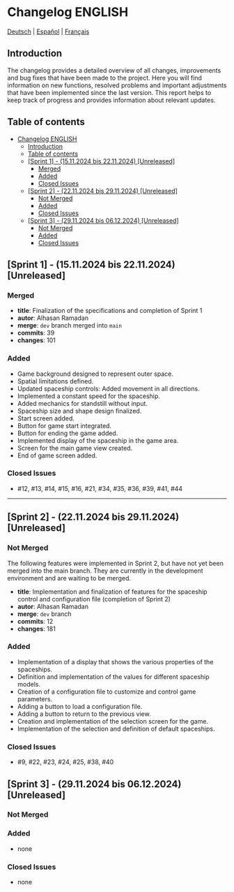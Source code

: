 # Changelog ENGLISH

<a href="../CHANGELOG.md">Deutsch</a> |
<a href="CHANGELOG_ES.md">Español</a> |
<a href="CHANGELOG_FR.md">Français</a>

## Introduction

The changelog provides a detailed overview of all changes, improvements and bug fixes that have been made to the project. Here you will find information on new functions, resolved problems and important adjustments that have been implemented since the last version. This report helps to keep track of progress and provides information about relevant updates.

## Table of contents
- [Changelog ENGLISH](#changelog-english)
  - [Introduction](#introduction)
  - [Table of contents](#table-of-contents)
  - [\[Sprint 1\] - (15.11.2024 bis 22.11.2024) \[Unreleased\]](#sprint-1---15112024-bis-22112024-unreleased)
    - [Merged](#merged)
    - [Added](#added)
    - [Closed Issues](#closed-issues)
  - [\[Sprint 2\] - (22.11.2024 bis 29.11.2024) \[Unreleased\]](#sprint-2---22112024-bis-29112024-unreleased)
    - [Not Merged](#not-merged)
    - [Added](#added-1)
    - [Closed Issues](#closed-issues-1)
  - [\[Sprint 3\] - (29.11.2024 bis 06.12.2024) \[Unreleased\]](#sprint-3---29112024-bis-06122024-unreleased)
    - [Not Merged](#not-merged-1)
    - [Added](#added-2)
    - [Closed Issues](#closed-issues-2)

## [Sprint 1] - (15.11.2024 bis 22.11.2024) [Unreleased]
### Merged
- **title**: Finalization of the specifications and completion of Sprint 1
- **autor**: Alhasan Ramadan
- **merge**: `dev` branch merged into `main`
- **commits**: 39
- **changes**: 101
  
### Added
- Game background designed to represent outer space.
- Spatial limitations defined.
- Updated spaceship controls: Added movement in all directions.
- Implemented a constant speed for the spaceship.
- Added mechanics for standstill without input.
- Spaceship size and shape design finalized.
- Start screen added.
- Button for game start integrated.
- Button for ending the game added.
- Implemented display of the spaceship in the game area.
- Screen for the main game view created.
- End of game screen added.

### Closed Issues
- #12, #13, #14, #15, #16, #21, #34, #35, #36, #39, #41, #44
---
## [Sprint 2] - (22.11.2024 bis 29.11.2024) [Unreleased]

### Not Merged
The following features were implemented in Sprint 2, but have not yet been merged into the main branch. They are currently in the development environment and are waiting to be merged.

- **title**: Implementation and finalization of features for the spaceship control and configuration file (completion of Sprint 2)
- **autor**: Alhasan Ramadan
- **merge**: `dev` branch
- **commits**: 12
- **changes**: 181
  
### Added
- Implementation of a display that shows the various properties of the spaceships.
- Definition and implementation of the values for different spaceship models.
- Creation of a configuration file to customize and control game parameters.
- Adding a button to load a configuration file.
- Adding a button to return to the previous view.
- Creation and implementation of the selection screen for the game.
- Implementation of the selection and definition of default spaceships.

### Closed Issues
- #9, #22, #23, #24, #25, #38, #40

## [Sprint 3] - (29.11.2024 bis 06.12.2024) [Unreleased]

### Not Merged

### Added
- none

### Closed Issues
- none